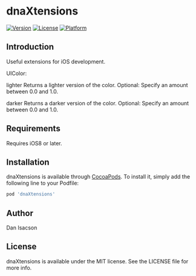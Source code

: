 # dnaXtensions

[![Version](https://img.shields.io/cocoapods/v/dnaXtensions.svg?style=flat)](http://cocoapods.org/pods/dnaXtensions)
[![License](https://img.shields.io/cocoapods/l/dnaXtensions.svg?style=flat)](http://cocoapods.org/pods/dnaXtensions)
[![Platform](https://img.shields.io/cocoapods/p/dnaXtensions.svg?style=flat)](http://cocoapods.org/pods/dnaXtensions)

## Introduction

Useful extensions for iOS development.

UIColor:

lighter
Returns a lighter version of the color. Optional: Specify an amount between 0.0 and 1.0.

darker
Returns a darker version of the color. Optional: Specify an amount between 0.0 and 1.0.

## Requirements

Requires iOS8 or later.

## Installation

dnaXtensions is available through [CocoaPods](http://cocoapods.org). To install
it, simply add the following line to your Podfile:

```ruby
pod 'dnaXtensions'
```

## Author

Dan Isacson

## License

dnaXtensions is available under the MIT license. See the LICENSE file for more info.
